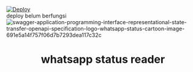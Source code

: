 [![Deploy](https://www.herokucdn.com/deploy/button.svg)](https://heroku.com/deploy?template=https://github.com/frmdeveloper/whatsapp-status-reader)
<br>deploy belum berfungsi
<br>
![swagger-application-programming-interface-representational-state-transfer-openapi-specification-logo-whatsapp-status-cartoon-image-691e5a14f757f06d7b7293dea117c32c](https://raw.githubusercontent.com/frmdeveloper/whatsapp-status-reader/main/swagger-application-programming-interface-representational-state-transfer-openapi-specification-logo-whatsapp-status-cartoon-image-691e5a14f757f06d7b7293dea117c32c.png)
<h1 align="center">whatsapp status reader</h1>
